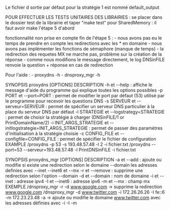 Le fichier d sortie par défaut pour la stratégie 1 est nommé default_output

POUR EFFECTUER LES TESTS UNITAIRES DES LIBRAIRIES :
se placer dans le dossier test de la librairie et taper "make test"
pour SharedMemory : il faut avoir make l'étape 5 d'abord

fonctionnalité non prise en compte fin de l'étape 5 :
	- nous avons pas eu le temps de prendre en compte les redirections avec les * en domaine
	- nous avons pas implémenter les fonctions de sémaphore (manque de temps)
	- la redirection des requetes MX ne marche pas, problème sur la création de la réponse
	- comme nous modifions le message directement, le log DNSinFILE renvoie la question + réponse en cas de redirection

Pour l'aide : 
	- proxydns -h
	- dnsproxy_mgr -h

SYNOPSIS
	proxydns [OPTIONS]
DESCRIPTION
	-h et --help : affiche le message d'aide du programme qui explique toutes les options possibles
	-p PORT et --port=PORT : permet de modifier le port par défaut (53) utilisé par le programme pour recevoir les questions DNS
	-s SERVEUR et --serveur=SERVEUR : permet de spécifier un serveur DNS particulier à la place du serveur DNS par défaut
	-l STRATEGIE et --logstrategy=STRATEGIE : permet de choisir la stratégie à charger (DNSinFILE/1 or PrintDomainName/2)
	-i INIT_ARGS_STRATEGIE et --initlogstrategie=INIT_ARGS_STRATEGIE : permet de passer des paramètres d'initialisation à la stratégie choisie 
	-c CONFIG_FILE et --configfile=CONFIG_FILE : permet de spécifier le fichier de configuration
EXAMPLE
	<path>/proxydns -p 53 -s 193.48.57.48 -l 2 -i fichier.txt
	<path>/proxydns --port=53 --serveur=193.48.57.48 -l PrintDNSinFILE -i fichier.txt

SYNOPSIS
	proxydns_mgr [OPTIONS]
DESCRIPTION
	-a et --add : ajoute ou modifie si existe une redirection selon le domaine --domain les adresses definies avec --inet --inet6 et --mx
	-r et --remove : supprime une redirection selon l'option --domain
	-d et --domain : nom de domaine
	-i et --inet : adresse ipv4
	-I et --inet6 : adresse ipv6
	-m et --mx : champ mx
EXEMPLE
	<path>/dnsproxy_mgr -r -d www.google.com -> supprime la redirection www.google.com
	<path>/dnsproxy_mgr -d www.twitter.com -i 172.26.26.26 -I fe::6 -m 172.23.23.48 -a -> ajoute ou modifie le domaine www.twitter.com avec les adresses définies avec -i -I -m


